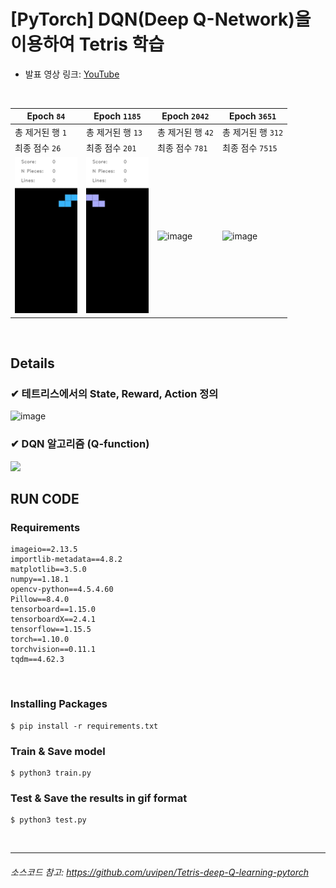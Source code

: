 # [PyTorch] DQN(Deep Q-Network)을 이용하여 Tetris 학습

- 발표 영상 링크: [YouTube](https://youtu.be/RSsgcNyvkzc)

<br>

|Epoch  `84`|Epoch `1185`|Epoch `2042`|Epoch `3651`|
|-|-|-|-|
|총 제거된 행 `1`|총 제거된 행 `13`|총 제거된 행 `42`|총 제거된 행 `312`|
|최종 점수 `26`|최종 점수 `201`|최종 점수 `781`|최종 점수 `7515`|
|![image](Demo/1.gif)|![image](Demo/2.gif)|![image](Demo/3.gif)|![image](Demo/4.gif)|

<br>

## Details
### ✔ 테트리스에서의 State, Reward, Action 정의
![image](https://user-images.githubusercontent.com/42428487/148688331-8ffa4186-c359-427d-8129-deb72f90219c.png)

### ✔ DQN 알고리즘 (Q-function)
<img src="https://user-images.githubusercontent.com/42428487/148688790-87299f9f-0766-48a4-93b4-ecad71ded425.png" width="600">


<br>




## RUN CODE
### Requirements
```
imageio==2.13.5
importlib-metadata==4.8.2
matplotlib==3.5.0
numpy==1.18.1
opencv-python==4.5.4.60
Pillow==8.4.0
tensorboard==1.15.0
tensorboardX==2.4.1
tensorflow==1.15.5
torch==1.10.0
torchvision==0.11.1
tqdm==4.62.3
```

<br>

### Installing Packages

```shell
$ pip install -r requirements.txt
```

### Train & Save model
```shell
$ python3 train.py
```

### Test & Save the results in gif format
```shell
$ python3 test.py
```


<br>

---
###### 소스코드 참고: https://github.com/uvipen/Tetris-deep-Q-learning-pytorch
